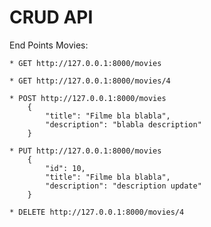 CRUD API
========================


End Points Movies:

    * GET http://127.0.0.1:8000/movies

    * GET http://127.0.0.1:8000/movies/4

    * POST http://127.0.0.1:8000/movies
        {
            "title": "Filme bla blabla",
            "description": "blabla description"
        }

    * PUT http://127.0.0.1:8000/movies
        {
            "id": 10,
            "title": "Filme bla blabla",
            "description": "description update"
        }

    * DELETE http://127.0.0.1:8000/movies/4
